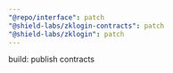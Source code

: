 ```yaml
---
"@repo/interface": patch
"@shield-labs/zklogin-contracts": patch
"@shield-labs/zklogin": patch
---
```


build: publish contracts

